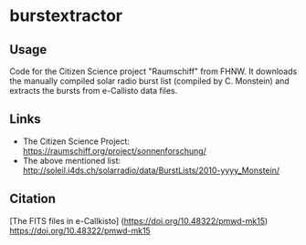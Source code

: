 # burstextractor
## Usage
Code for the Citizen Science project "Raumschiff" from FHNW. It downloads the manually compiled solar radio burst list (compiled by C. Monstein) and extracts the bursts from e-Callisto data files.

## Links
- The Citizen Science Project: https://raumschiff.org/project/sonnenforschung/
- The above mentioned list: http://soleil.i4ds.ch/solarradio/data/BurstLists/2010-yyyy_Monstein/
  
## Citation
[The FITS files in e-Callkisto] (https://doi.org/10.48322/pmwd-mk15) https://doi.org/10.48322/pmwd-mk15

